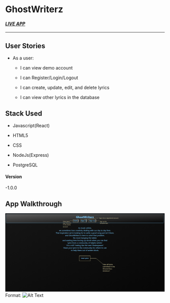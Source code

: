 # GhostWriterz

#### *[LIVE APP](https://ghostwriterz-app.vercel.app/)*

----------------------------------------------------------------------

## User Stories

* As a user:

    * I can view demo account

    * I can Register/Login/Logout

    * I can create, update, edit, and delete lyrics

    * I can view other lyrics in the database

## Stack Used

* Javascript(React)

* HTML5

* CSS

* NodeJs(Express)

* PostgreSQL

#### Version

-1.0.0

## App Walkthrough

![Ghostwriterz Landing Page](/images/Ghostwriterz_Help01.png)
Format: ![Alt Text](url)